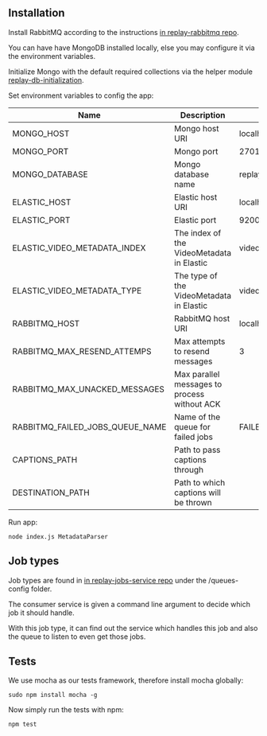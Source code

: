 ## Installation
Install RabbitMQ according to the instructions [in replay-rabbitmq repo](https://github.com/linnovate/replay-common/tree/develop/replay-rabbitmq).

You can have have MongoDB installed locally, else you may configure it via the environment variables.

Initialize Mongo with the default required collections via the helper module [replay-db-initialization](https://github.com/linnovate/replay-common/tree/develop/replay-db-initialization).

Set environment variables to config the app:

| Name                            | Description                                  | Default           |
|---------------------------------|----------------------------------------------|-------------------|
| MONGO_HOST                      | Mongo host URI                               | localhost         |
| MONGO_PORT                      | Mongo port                                   | 27017             |
| MONGO_DATABASE                  | Mongo database name                          | replay_dev        |
| ELASTIC_HOST                    | Elastic host URI                             | localhost         |
| ELASTIC_PORT                    | Elastic port                                 | 9200              |
| ELASTIC_VIDEO_METADATA_INDEX    | The index of the VideoMetadata in Elastic    | videometadatas    |
| ELASTIC_VIDEO_METADATA_TYPE     | The type of the VideoMetadata in Elastic     | videometadata     |
| RABBITMQ_HOST                   | RabbitMQ host URI                            | localhost         |
| RABBITMQ_MAX_RESEND_ATTEMPS     | Max attempts to resend messages              | 3                 |
| RABBITMQ_MAX_UNACKED_MESSAGES   | Max parallel messages to process without ACK |                   |
| RABBITMQ_FAILED_JOBS_QUEUE_NAME | Name of the queue for failed jobs            | FAILED_JOBS_QUEUE |
| CAPTIONS_PATH                   | Path to pass captions through                |                   |
| DESTINATION_PATH                | Path to which captions will be thrown        |                   |

Run app:
```
node index.js MetadataParser
```

## Job types
Job types are found in [in replay-jobs-service repo](https://github.com/linnovate/replay-common/tree/develop/replay-jobs-service) under the /queues-config folder.

The consumer service is given a command line argument to decide which job it should handle.

With this job type, it can find out the service which handles this job and also the queue to listen to even get those jobs.

## Tests
We use mocha as our tests framework, therefore install mocha globally:
```
sudo npm install mocha -g
```

Now simply run the tests with npm:
```
npm test
```

